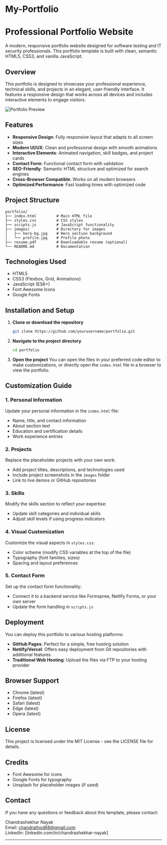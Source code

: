 # My-Portfolio


# Professional Portfolio Website

A modern, responsive portfolio website designed for software testing and IT security professionals. This portfolio template is built with clean, semantic HTML5, CSS3, and vanilla JavaScript.

## Overview

This portfolio is designed to showcase your professional experience, technical skills, and projects in an elegant, user-friendly interface. It features a responsive design that works across all devices and includes interactive elements to engage visitors.

![Portfolio Preview](portfolio-preview.png)

## Features

- **Responsive Design**: Fully responsive layout that adapts to all screen sizes
- **Modern UI/UX**: Clean and professional design with smooth animations
- **Interactive Elements**: Animated navigation, skill badges, and project cards
- **Contact Form**: Functional contact form with validation
- **SEO-Friendly**: Semantic HTML structure and optimized for search engines
- **Cross-Browser Compatible**: Works on all modern browsers
- **Optimized Performance**: Fast loading times with optimized code

## Project Structure

```
portfolio/
├── index.html         # Main HTML file
├── styles.css         # CSS styles
├── scripts.js         # JavaScript functionality
├── images/            # Directory for images
│   ├── hero-bg.jpg    # Hero section background
│   └── profile.jpg    # Profile photo
├── resume.pdf         # Downloadable resume (optional)
└── README.md          # Documentation
```

## Technologies Used

- HTML5
- CSS3 (Flexbox, Grid, Animations)
- JavaScript (ES6+)
- Font Awesome Icons
- Google Fonts

## Installation and Setup

1. **Clone or download the repository**
   ```bash
   git clone https://github.com/yourusername/portfolio.git
   ```

2. **Navigate to the project directory**
   ```bash
   cd portfolio
   ```

3. **Open the project**
   You can open the files in your preferred code editor to make customizations, or directly open the `index.html` file in a browser to view the portfolio.

## Customization Guide

### 1. Personal Information

Update your personal information in the `index.html` file:

- Name, title, and contact information
- About section text
- Education and certification details
- Work experience entries

### 2. Projects

Replace the placeholder projects with your own work:

- Add project titles, descriptions, and technologies used
- Include project screenshots in the `images` folder
- Link to live demos or GitHub repositories

### 3. Skills

Modify the skills section to reflect your expertise:

- Update skill categories and individual skills
- Adjust skill levels if using progress indicators

### 4. Visual Customization

Customize the visual aspects in `styles.css`:

- Color scheme (modify CSS variables at the top of the file)
- Typography (font families, sizes)
- Spacing and layout preferences

### 5. Contact Form

Set up the contact form functionality:

- Connect it to a backend service like Formspree, Netlify Forms, or your own server
- Update the form handling in `scripts.js`

## Deployment

You can deploy this portfolio to various hosting platforms:

- **GitHub Pages**: Perfect for a simple, free hosting solution
- **Netlify/Vercel**: Offers easy deployment from Git repositories with additional features
- **Traditional Web Hosting**: Upload the files via FTP to your hosting provider

## Browser Support

- Chrome (latest)
- Firefox (latest)
- Safari (latest)
- Edge (latest)
- Opera (latest)

## License

This project is licensed under the MIT License - see the LICENSE file for details.

## Credits

- Font Awesome for icons
- Google Fonts for typography
- Unsplash for placeholder images (if used)

## Contact

If you have any questions or feedback about this template, please contact:

Chandrashekhar Nayak  
Email: chandrathod88@gmail.com  
LinkedIn: [linkedin.com/in/chandrashekhar-nayak]

---
